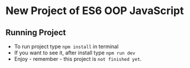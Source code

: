 # New Project of ES6 OOP JavaScript

## Running Project

* To run project type `npm install` in terminal
* If you want to see it, after install type `npm run dev`
* Enjoy - remember - this project is `not finished yet`.